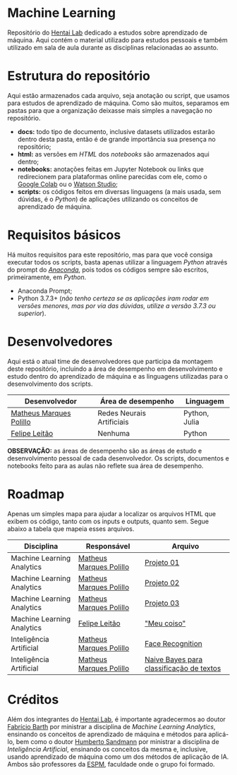 # Machine Learning

Repositório do [Hentai Lab](https://github.com/hentai-lab) dedicado a estudos sobre aprendizado de máquina. Aqui contém o material utilizado para estudos pessoais e também utilizado em sala de aula durante as disciplinas relacionadas ao assunto.

# Estrutura do repositório

Aqui estão armazenados cada arquivo, seja anotação ou script, que usamos para estudos de aprendizado de máquina. Como são muitos, separamos em pastas para que a organização deixasse mais simples a navegação no repositório.

- **docs:** todo tipo de documento, inclusive datasets utilizados estarão dentro desta pasta, então é de grande importância sua presença no repositório;
- **html:** as versões em *HTML* dos *notebooks* são armazenados aqui dentro;
- **notebooks:** anotações feitas em Jupyter Notebook ou links que redirecionem para plataformas online parecidas com ele, como o [Google Colab](https://colab.research.google.com/)  ou o [Watson Studio](https://cloud.ibm.com/catalog/services/watson-studio);
- **scripts:** os códigos feitos em diversas linguagens (a mais usada, sem dúvidas, é o *Python*) de aplicações utilizando os conceitos de aprendizado de máquina.

# Requisitos básicos

Há muitos requisitos para este repositório, mas para que você consiga executar todos os scripts, basta apenas utilizar a linguagem *Python* através do prompt do [*Anaconda*](https://www.anaconda.com/), pois todos os códigos sempre são escritos, primeiramente, em *Python*.

- Anaconda Prompt;
- Python 3.7.3+ (*não tenho certeza se as aplicações iram rodar em versões menores, mas por via das dúvidas, utilize a versão 3.7.3 ou superior*).

# Desenvolvedores

Aqui está o atual time de desenvolvedores que participa da montagem deste repositório, incluindo a área de desempenho em desenvolvimento e estudo dentro do aprendizado de máquina e as linguagens utilizadas para o desenvolvimento dos scripts.

| Desenvolvedor | Área de desempenho | Linguagem |
| --- | --- | --- |
| [Matheus Marques Polillo](https://github.com/matheuspolillo) | Redes Neurais Artificiais | Python, Julia |
| [Felipe Leitão](https://github.com/Fishermanzi) | Nenhuma | Python |

**OBSERVAÇÃO:** as áreas de desempenho são as áreas de estudo e desenvolvimento pessoal de cada desenvolvedor. Os scripts, documentos e notebooks feito para as aulas não reflete sua área de desempenho.

# Roadmap

Apenas um simples mapa para ajudar a localizar os arquivos HTML que exibem os código, tanto com os inputs e outputs, quanto sem. Segue abaixo a tabela que mapeia esses arquivos.

| Disciplina | Responsável | Arquivo |
| --- | --- | -- |
| Machine Learning Analytics | [Matheus Marques Polillo](https://github.com/matheuspolillo) | [Projeto 01](https://hentai-lab.github.io/Machine-Learning/html/Projeto_01) |
| Machine Learning Analytics | [Matheus Marques Polillo](https://github.com/matheuspolillo) | [Projeto 02](https://hentai-lab.github.io/Machine-Learning/html/Projeto_02)|
| Machine Learning Analytics | [Matheus Marques Polillo](https://github.com/matheuspolillo) | [Projeto 03](https://hentai-lab.github.io/Machine-Learning/html/Projeto_03)|
| Machine Learning Analytics | [Felipe Leitão](https://github.com/Fishermanzi) | ["Meu coiso"](https://hentai-lab.github.io/Machine-Learning/html/meu_coiso) |
| Inteligência Artificial | [Matheus Marques Polillo](https://github.com/matheuspolillo) | [Face Recognition](https://hentai-lab.github.io/Machine-Learning/html/Face_Recognition) |
| Inteligência Artificial | [Matheus Marques Polillo](https://github.com/matheuspolillo) | [Naive Bayes para classificação de textos](https://hentai-lab.github.io/Machine-Learning/html/Naive_Bayes) |

# Créditos

Além dos integrantes do [Hentai Lab](https://github.com/hentai-lab), é importante agradecermos ao doutor [Fabrício Barth](https://github.com/fbarth) por ministrar a disciplina de *Machine Learning Analytics*, ensinando os conceitos de aprendizado de máquina e métodos para aplicá-lo, bem como o doutor [Humberto Sandmann](https://github.com/hsandmann) por ministrar a disciplina de *Inteligência Artificial*, ensinando os conceitos da mesma e, inclusive, usando aprendizado de máquina como um dos métodos de aplicação de IA. Ambos são professores da [ESPM](https://www.espm.br/), faculdade onde o grupo foi formado.
